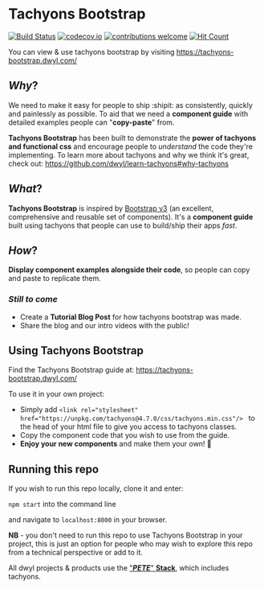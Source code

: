 # Tachyons Bootstrap
[![Build Status](https://img.shields.io/travis/dwyl/tachyons-bootstrap/master.svg?style=flat-square)](https://travis-ci.org/dwyl/tachyons-bootstrap)
[![codecov.io](https://img.shields.io/codecov/c/github/dwyl/tachyons-bootstrap/master.svg?style=flat-square)](https://codecov.io/github/dwyl/tachyons-bootstrap?branch=master)
[![contributions welcome](https://img.shields.io/badge/contributions-welcome-brightgreen.svg?style=flat-square)](https://github.com/dwyl/tachyons-bootstrap/issues)
[![Hit Count](https://hits.dwyl.com/dwyl/tachyons-bootstrap.svg?style=flat-square)](https://hits.dwyl.io/dwyl/tachyons-bootstrap)
<!-- Dependency badges disabled as service unavailable see: https://github.com/dwyl/tachyons-bootstrap/issues/71
[![Dependencies Status](https://david-dm.org/dwyl/tachyons-bootstrap/status.svg?style=flat-square)](https://david-dm.org/dwyl/tachyons-bootstrap)
[![devDependencies Status](https://david-dm.org/dwyl/tachyons-bootstrap/dev-status.svg?style=flat-square)](https://david-dm.org/dwyl/tachyons-bootstrap?type=dev)
-->

You can view & use tachyons bootstrap by visiting https://tachyons-bootstrap.dwyl.com/

## _Why_?

We need to make it easy for people to ship :shipit: as consistently, quickly and painlessly as possible. To aid that we need a **component guide** with detailed examples people can "**copy-paste**" from.

**Tachyons Bootstrap** has been built to demonstrate the **power of tachyons and functional css** and encourage people to _understand_ the code they're implementing.
To learn more about tachyons and why we think it's great, check out:
https://github.com/dwyl/learn-tachyons#why-tachyons

## _What_?

**Tachyons Bootstrap** is inspired by [Bootstrap v3](https://getbootstrap.com/components) (an excellent, comprehensive and reusable set of components). It's a **component guide** built using tachyons that people can use to build/ship their apps _fast_.

## _How_?

**Display component examples alongside their code**, so people can copy and paste to replicate them.

### _Still to come_
+ Create a **Tutorial Blog Post** for how tachyons bootstrap was made.
+ Share the blog and our intro videos with the public!

## Using Tachyons Bootstrap
Find the Tachyons Bootstrap guide at: https://tachyons-bootstrap.dwyl.com/

To use it in your own project:

- Simply add `<link rel="stylesheet" href="https://unpkg.com/tachyons@4.7.0/css/tachyons.min.css"/>
` to the head of your html file to give you access to tachyons classes.
- Copy the component code that you wish to use from the guide.
- **Enjoy your new components** and make them your own! :tada:

## Running this repo

If you wish to run this repo locally, clone it and enter:

`npm start` into the command line

and navigate to `localhost:8000` in your browser.

**NB** - you don't need to run this repo to use Tachyons Bootstrap in your project, this is just an option for people who may wish to explore this repo from a technical perspective or add to it.

All dwyl projects & products use the ["***PETE***" **Stack**](https://github.com/dwyl/technology-stack/#the-pete-stack), which includes tachyons.
